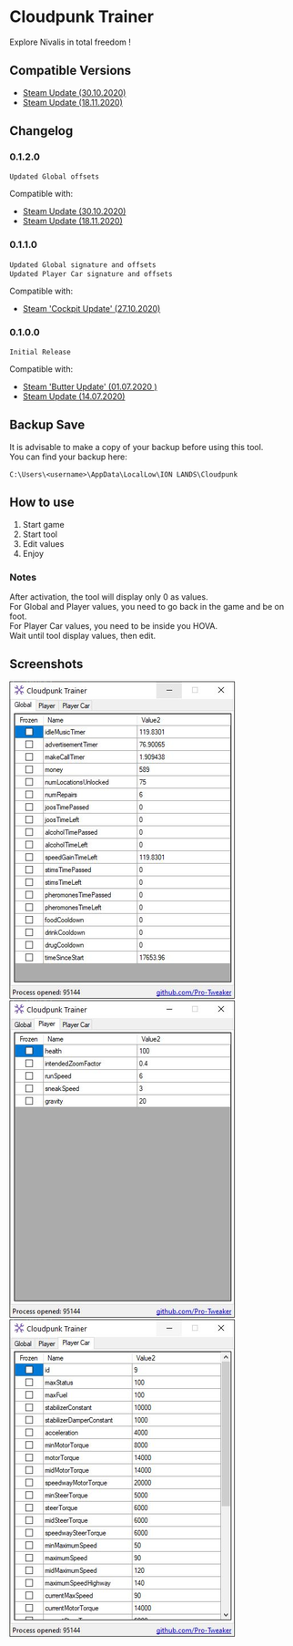 ﻿# Cloudpunk Trainer
Explore Nivalis in total freedom !
## Compatible Versions
- [Steam Update (30.10.2020)](https://steamdb.info/patchnotes/5760339/)
- [Steam Update (18.11.2020)](https://steamdb.info/patchnotes/5839199/)
## Changelog
### 0.1.2.0
```
Updated Global offsets
```
Compatible with:
- [Steam Update (30.10.2020)](https://steamdb.info/patchnotes/5760339/)
- [Steam Update (18.11.2020)](https://steamdb.info/patchnotes/5839199/)
### 0.1.1.0
```
Updated Global signature and offsets
Updated Player Car signature and offsets
```
Compatible with:
- [Steam 'Cockpit Update' (27.10.2020)](https://steamdb.info/patchnotes/5744405/)
### 0.1.0.0
```
Initial Release
```
Compatible with:
- [Steam 'Butter Update' (01.07.2020 )](https://steamdb.info/patchnotes/5238168/)
- [Steam Update (14.07.2020)](https://steamdb.info/patchnotes/5288075/)
## Backup Save
It is advisable to make a copy of your backup before using this tool.  
You can find your backup here:
```
C:\Users\<username>\AppData\LocalLow\ION LANDS\Cloudpunk
```
## How to use
1. Start game
2. Start tool
3. Edit values
4. Enjoy
### Notes
After activation, the tool will display only 0 as values.  
For Global and Player values, you need to go back in the game and be on foot.  
For Player Car values, you need to be inside you HOVA.  
Wait until tool display values, then edit.
## Screenshots
![ScreenShot1](Screenshots/Global.JPG)
![ScreenShot2](Screenshots/Player.JPG)
![ScreenShot3](Screenshots/PlayerCar.JPG)
